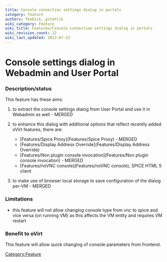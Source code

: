 ```yaml
---
title: Console connection settings dialog in portals
category: feature
authors: fkobzik, pstehlik
wiki_category: Feature
wiki_title: Features/Console connection settings dialog in portals
wiki_revision_count: 12
wiki_last_updated: 2013-07-23
---
```


# Console settings dialog in Webadmin and User Portal

### Description/status

This feature has these aims:

1.  to extract the console settings dialog from User Portal and use it in Webadmin as well - MERGED
2.  to enhance this dialog with additional options that reflect recently added oVirt features, there are:
    -   [Features/Spice Proxy](Features/Spice Proxy) - MERGED
    -   [Features/Display Address Override](Features/Display Address Override)
    -   [Features/Non plugin console invocation](Features/Non plugin console invocation) - MERGED
    -   [Features/noVNC console](Features/noVNC console), SPICE HTML 5 client

3.  to make use of browser local storage to save configuration of the dialog per-VM - MERGED

### Limitations

*   this feature will not allow changing console type from vnc to spice and vice versa (on running VM) as this affects the VM entity and requires VM restart

### Benefit to oVirt

This feature will allow quick changing of console parameters from frontend.

<Category:Feature>
